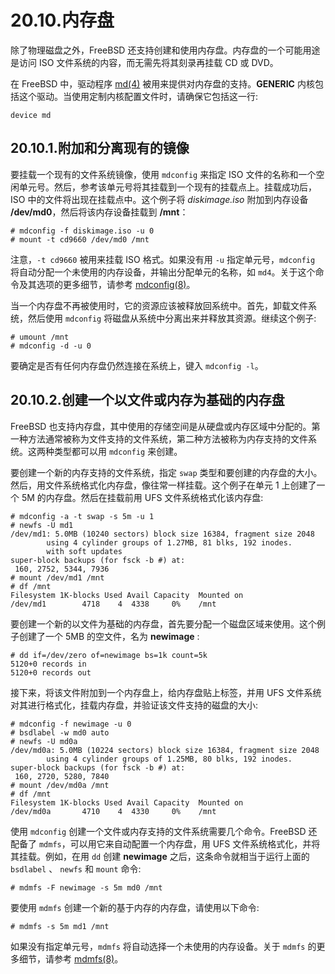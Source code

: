 # 20.10.内存盘

除了物理磁盘之外，FreeBSD 还支持创建和使用内存盘。内存盘的一个可能用途是访问 ISO 文件系统的内容，而无需先将其刻录再挂载 CD 或 DVD。

在 FreeBSD 中，驱动程序 [md(4)](https://www.freebsd.org/cgi/man.cgi?query=md&sektion=4&format=html) 被用来提供对内存盘的支持。**GENERIC** 内核包括这个驱动。当使用定制内核配置文件时，请确保它包括这一行:

```shell
device md
```

## 20.10.1.附加和分离现有的镜像

要挂载一个现有的文件系统镜像，使用 `mdconfig` 来指定 ISO 文件的名称和一个空闲单元号。然后，参考该单元号将其挂载到一个现有的挂载点上。挂载成功后，ISO 中的文件将出现在挂载点中。这个例子将 _diskimage.iso_ 附加到内存设备 **/dev/md0**，然后将该内存设备挂载到 **/mnt**：

```shell
# mdconfig -f diskimage.iso -u 0
# mount -t cd9660 /dev/md0 /mnt
```

注意，`-t cd9660` 被用来挂载 ISO 格式。如果没有用 `-u` 指定单元号，`mdconfig` 将自动分配一个未使用的内存设备，并输出分配单元的名称，如 `md4`。关于这个命令及其选项的更多细节，请参考 [mdconfig(8)](https://www.freebsd.org/cgi/man.cgi?query=mdconfig&sektion=8&format=html)。

当一个内存盘不再被使用时，它的资源应该被释放回系统中。首先，卸载文件系统，然后使用 `mdconfig` 将磁盘从系统中分离出来并释放其资源。继续这个例子:

```shell
# umount /mnt
# mdconfig -d -u 0
```

要确定是否有任何内存盘仍然连接在系统上，键入 `mdconfig -l`。

## 20.10.2.创建一个以文件或内存为基础的内存盘

FreeBSD 也支持内存盘，其中使用的存储空间是从硬盘或内存区域中分配的。第一种方法通常被称为文件支持的文件系统，第二种方法被称为内存支持的文件系统。这两种类型都可以用 `mdconfig` 来创建。

要创建一个新的内存支持的文件系统，指定 `swap` 类型和要创建的内存盘的大小。然后，用文件系统格式化内存盘，像往常一样挂载。这个例子在单元 1 上创建了一个 5M 的内存盘。然后在挂载前用 UFS 文件系统格式化该内存盘:

```shell
# mdconfig -a -t swap -s 5m -u 1
# newfs -U md1
/dev/md1: 5.0MB (10240 sectors) block size 16384, fragment size 2048
        using 4 cylinder groups of 1.27MB, 81 blks, 192 inodes.
        with soft updates
super-block backups (for fsck -b #) at:
 160, 2752, 5344, 7936
# mount /dev/md1 /mnt
# df /mnt
Filesystem 1K-blocks Used Avail Capacity  Mounted on
/dev/md1        4718    4  4338     0%    /mnt
```

要创建一个新的以文件为基础的内存盘，首先要分配一个磁盘区域来使用。这个例子创建了一个 5MB 的空文件，名为 **newimage** :

```shell
# dd if=/dev/zero of=newimage bs=1k count=5k
5120+0 records in
5120+0 records out
```

接下来，将该文件附加到一个内存盘上，给内存盘贴上标签，并用 UFS 文件系统对其进行格式化，挂载内存盘，并验证该文件支持的磁盘的大小:

```shell
# mdconfig -f newimage -u 0
# bsdlabel -w md0 auto
# newfs -U md0a
/dev/md0a: 5.0MB (10224 sectors) block size 16384, fragment size 2048
        using 4 cylinder groups of 1.25MB, 80 blks, 192 inodes.
super-block backups (for fsck -b #) at:
 160, 2720, 5280, 7840
# mount /dev/md0a /mnt
# df /mnt
Filesystem 1K-blocks Used Avail Capacity  Mounted on
/dev/md0a       4710    4  4330     0%    /mnt
```

使用 `mdconfig` 创建一个文件或内存支持的文件系统需要几个命令。FreeBSD 还配备了 `mdmfs`，可以用它来自动配置一个内存盘，用 UFS 文件系统格式化，并将其挂载。例如，在用 `dd` 创建 **newimage** 之后，这条命令就相当于运行上面的 `bsdlabel` 、 `newfs` 和 `mount` 命令:

```shell
# mdmfs -F newimage -s 5m md0 /mnt
```

要使用 `mdmfs` 创建一个新的基于内存的内存盘，请使用以下命令:

```shell
# mdmfs -s 5m md1 /mnt
```

如果没有指定单元号，`mdmfs` 将自动选择一个未使用的内存设备。关于 `mdmfs` 的更多细节，请参考 [mdmfs(8)](https://www.freebsd.org/cgi/man.cgi?query=mdmfs&sektion=8&format=html)。
